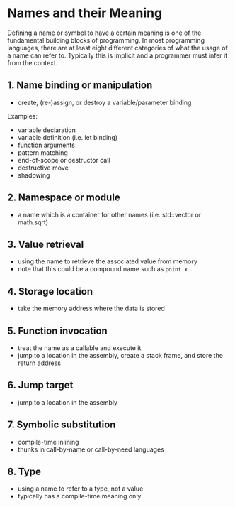 # Names and their Meaning

Defining a name or symbol to have a certain meaning is one of the fundamental building blocks of programming.
In most programming languages, there are at least eight different categories of what the usage of a name can refer to.
Typically this is implicit and a programmer must infer it from the context.

## 1. Name binding or manipulation
- create, (re-)assign, or destroy a variable/parameter binding

Examples:
- variable declaration
- variable definition (i.e. let binding)
- function arguments
- pattern matching
- end-of-scope or destructor call
- destructive move
- shadowing

## 2. Namespace or module
- a name which is a container for other names (i.e. std::vector or math.sqrt)

## 3. Value retrieval
- using the name to retrieve the associated value from memory
- note that this could be a compound name such as `point.x`

## 4. Storage location
- take the memory address where the data is stored

## 5. Function invocation
- treat the name as a callable and execute it
- jump to a location in the assembly, create a stack frame, and store the return address

## 6. Jump target
- jump to a location in the assembly

## 7. Symbolic substitution
- compile-time inlining
- thunks in call-by-name or call-by-need languages

## 8. Type
- using a name to refer to a type, not a value
- typically has a compile-time meaning only
